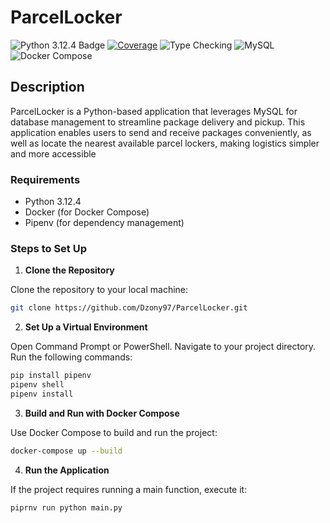 # ParcelLocker
![Python 3.12.4 Badge](https://img.shields.io/badge/python-3.12.4-blue?logo=python&logoColor=white&labelColor=black) 
[![Coverage](https://img.shields.io/badge/coverage-91%25-brightgreen)](https://dzony97.github.io/PythonFileHandling/htmlcov/index.html)
![Type Checking](https://img.shields.io/badge/type_check-mypy-blue) 
![MySQL](https://img.shields.io/badge/database-MySQL-blue?logo=mysql&logoColor=white&labelColor=black)
![Docker Compose](https://img.shields.io/badge/docker--compose-2496ED?logo=docker&logoColor=white&labelColor=black)


## Description
ParcelLocker is a Python-based application that leverages MySQL for database management to streamline package delivery and pickup. This application enables users to send and receive packages conveniently, as well as locate the nearest available parcel lockers, making logistics simpler and more accessible

### Requirements

- Python 3.12.4
- Docker (for Docker Compose)
- Pipenv (for dependency management)

### Steps to Set Up

1. **Clone the Repository**

Clone the repository to your local machine:
```bash
git clone https://github.com/Dzony97/ParcelLocker.git
```

2. **Set Up a Virtual Environment**

Open Command Prompt or PowerShell.
Navigate to your project directory.
Run the following commands:
```bash
pip install pipenv
pipenv shell
pipenv install
```

3. **Build and Run with Docker Compose**
   
Use Docker Compose to build and run the project:
```bash
docker-compose up --build
```

4. **Run the Application**

If the project requires running a main function, execute it:
```bash
piprnv run python main.py
```
